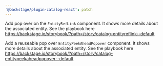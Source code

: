 ```yaml
---
'@backstage/plugin-catalog-react': patch
---
```


Add pop over on the `EntityRefLink` component. It shows more details about the associated entity. See the playbook here https://backstage.io/storybook/?path=/story/catalog-entityreflink--default

Add a reuseable pop over `EntityPeekAheadPopover` component. It shows more details about the associated entity. See the playbook here https://backstage.io/storybook/?path=/story/catalog-entitypeekaheadpopover--default
